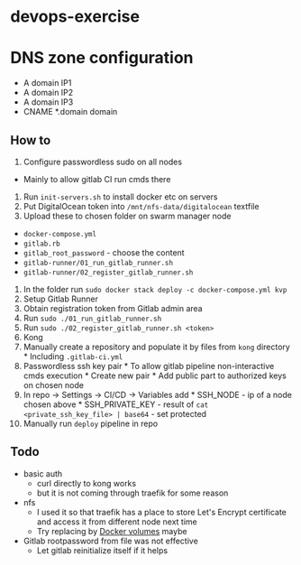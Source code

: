 # devops-exercise

# DNS zone configuration
* A domain IP1
* A domain IP2
* A domain IP3
* CNAME *.domain domain

## How to

1. Configure passwordless sudo on all nodes
  * Mainly to allow gitlab CI run cmds there
1. Run `init-servers.sh` to install docker etc on servers
1. Put DigitalOcean token into `/mnt/nfs-data/digitalocean` textfile
1. Upload these to chosen folder on swarm manager node
  * `docker-compose.yml`
  * `gitlab.rb`
  * `gitlab_root_password` - choose the content
  * `gitlab-runner/01_run_gitlab_runner.sh`
  * `gitlab-runner/02_register_gitlab_runner.sh`
1. In the folder run `sudo docker stack deploy -c docker-compose.yml kvp`
1. Setup Gitlab Runner
  1. Obtain registration token from Gitlab admin area
  1. Run `sudo ./01_run_gitlab_runner.sh`
  1. Run `sudo ./02_register_gitlab_runner.sh <token>`
1. Kong
  1. Manually create a repository and populate it by files from `kong` directory
    * Including `.gitlab-ci.yml`
  1. Passwordless ssh key pair
    * To allow gitlab pipeline non-interactive cmds execution
    * Create new pair
    * Add public part to authorized keys on chosen node
  1. In repo -> Settings -> CI/CD -> Variables add
    * SSH_NODE - ip of a node chosen above
    * SSH_PRIVATE_KEY - result of `cat <private_ssh_key_file> | base64` - set protected
  1. Manually run `deploy` pipeline in repo

## Todo
* basic auth
  * curl directly to kong works
  * but it is not coming through traefik for some reason
* nfs
  * I used it so that traefik has a place to store Let's Encrypt certificate and access it from different node next time
  * Try replacing by [Docker volumes](https://docs.docker.com/storage/volumes/) maybe
* Gitlab rootpassword from file was not effective
  * Let gitlab reinitialize itself if it helps
